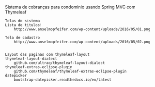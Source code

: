Sistema de cobranças para condominio usando Spring MVC com Thymeleaf
	
	Telas do sistema
	Lista de titulos!
		http://www.anselmopfeifer.com/wp-content/uploads/2016/05/01.png
	
	Tela de cadastro
		http://www.anselmopfeifer.com/wp-content/uploads/2016/05/02.png
		
	
	Layout das paginas com thymeleaf-layout	
	thymeleaf-layout-dialect
		github.com/ultraq/thymeleaf-layout-dialect
	thymeleaf-extras-eclipse-plugin
		github.com/thymeleaf/thymeleaf-extras-eclipse-plugin
	datepicker
		bootstrap-datepicker.readthedocs.io/en/latest
